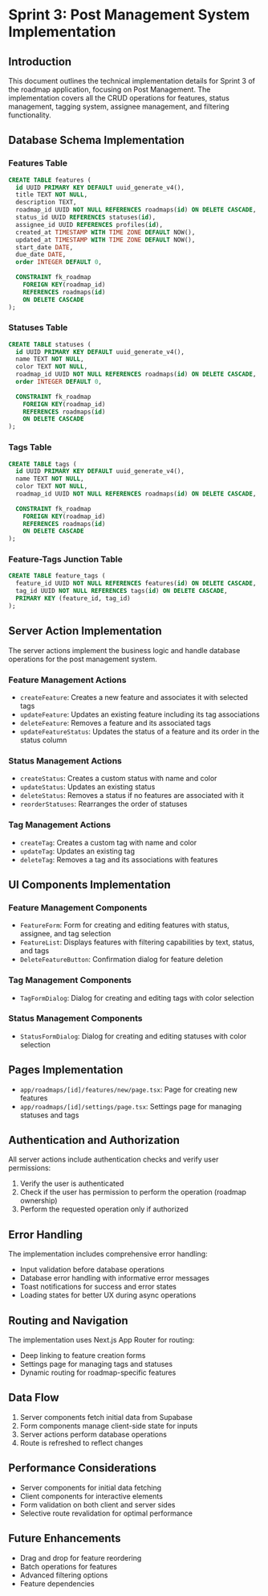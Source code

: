 # Sprint 3: Post Management System Implementation

## Introduction

This document outlines the technical implementation details for Sprint 3 of the roadmap application, focusing on Post Management. The implementation covers all the CRUD operations for features, status management, tagging system, assignee management, and filtering functionality.

## Database Schema Implementation

### Features Table

```sql
CREATE TABLE features (
  id UUID PRIMARY KEY DEFAULT uuid_generate_v4(),
  title TEXT NOT NULL,
  description TEXT,
  roadmap_id UUID NOT NULL REFERENCES roadmaps(id) ON DELETE CASCADE,
  status_id UUID REFERENCES statuses(id),
  assignee_id UUID REFERENCES profiles(id),
  created_at TIMESTAMP WITH TIME ZONE DEFAULT NOW(),
  updated_at TIMESTAMP WITH TIME ZONE DEFAULT NOW(),
  start_date DATE,
  due_date DATE,
  order INTEGER DEFAULT 0,
  
  CONSTRAINT fk_roadmap
    FOREIGN KEY(roadmap_id) 
    REFERENCES roadmaps(id) 
    ON DELETE CASCADE
);
```

### Statuses Table

```sql
CREATE TABLE statuses (
  id UUID PRIMARY KEY DEFAULT uuid_generate_v4(),
  name TEXT NOT NULL,
  color TEXT NOT NULL,
  roadmap_id UUID NOT NULL REFERENCES roadmaps(id) ON DELETE CASCADE,
  order INTEGER DEFAULT 0,
  
  CONSTRAINT fk_roadmap
    FOREIGN KEY(roadmap_id) 
    REFERENCES roadmaps(id) 
    ON DELETE CASCADE
);
```

### Tags Table

```sql
CREATE TABLE tags (
  id UUID PRIMARY KEY DEFAULT uuid_generate_v4(),
  name TEXT NOT NULL,
  color TEXT NOT NULL,
  roadmap_id UUID NOT NULL REFERENCES roadmaps(id) ON DELETE CASCADE,
  
  CONSTRAINT fk_roadmap
    FOREIGN KEY(roadmap_id) 
    REFERENCES roadmaps(id) 
    ON DELETE CASCADE
);
```

### Feature-Tags Junction Table

```sql
CREATE TABLE feature_tags (
  feature_id UUID NOT NULL REFERENCES features(id) ON DELETE CASCADE,
  tag_id UUID NOT NULL REFERENCES tags(id) ON DELETE CASCADE,
  PRIMARY KEY (feature_id, tag_id)
);
```

## Server Action Implementation

The server actions implement the business logic and handle database operations for the post management system.

### Feature Management Actions

- `createFeature`: Creates a new feature and associates it with selected tags
- `updateFeature`: Updates an existing feature including its tag associations
- `deleteFeature`: Removes a feature and its associated tags
- `updateFeatureStatus`: Updates the status of a feature and its order in the status column

### Status Management Actions

- `createStatus`: Creates a custom status with name and color
- `updateStatus`: Updates an existing status
- `deleteStatus`: Removes a status if no features are associated with it
- `reorderStatuses`: Rearranges the order of statuses

### Tag Management Actions

- `createTag`: Creates a custom tag with name and color
- `updateTag`: Updates an existing tag
- `deleteTag`: Removes a tag and its associations with features

## UI Components Implementation

### Feature Management Components

- `FeatureForm`: Form for creating and editing features with status, assignee, and tag selection
- `FeatureList`: Displays features with filtering capabilities by text, status, and tags
- `DeleteFeatureButton`: Confirmation dialog for feature deletion

### Tag Management Components

- `TagFormDialog`: Dialog for creating and editing tags with color selection

### Status Management Components

- `StatusFormDialog`: Dialog for creating and editing statuses with color selection

## Pages Implementation

- `app/roadmaps/[id]/features/new/page.tsx`: Page for creating new features
- `app/roadmaps/[id]/settings/page.tsx`: Settings page for managing statuses and tags

## Authentication and Authorization

All server actions include authentication checks and verify user permissions:
1. Verify the user is authenticated
2. Check if the user has permission to perform the operation (roadmap ownership)
3. Perform the requested operation only if authorized

## Error Handling

The implementation includes comprehensive error handling:
- Input validation before database operations
- Database error handling with informative error messages
- Toast notifications for success and error states
- Loading states for better UX during async operations

## Routing and Navigation

The implementation uses Next.js App Router for routing:
- Deep linking to feature creation forms
- Settings page for managing tags and statuses
- Dynamic routing for roadmap-specific features

## Data Flow

1. Server components fetch initial data from Supabase
2. Form components manage client-side state for inputs
3. Server actions perform database operations
4. Route is refreshed to reflect changes

## Performance Considerations

- Server components for initial data fetching
- Client components for interactive elements
- Form validation on both client and server sides
- Selective route revalidation for optimal performance

## Future Enhancements

- Drag and drop for feature reordering
- Batch operations for features
- Advanced filtering options
- Feature dependencies 